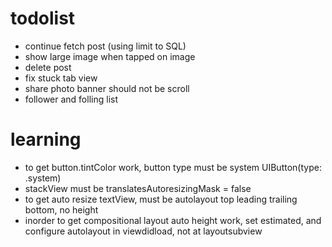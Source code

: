 #  todolist

- continue fetch post (using limit to SQL)
- show large image when tapped on image
- delete post
- fix stuck tab view
- share photo banner should not be scroll
- follower and folling list



#  learning
- to get button.tintColor work, button type must be system UIButton(type: .system)
- stackView must be translatesAutoresizingMask = false
- to get auto resize textView, must be autolayout top leading trailing bottom, no height
- inorder to get compositional layout auto height work, set estimated, and configure autolayout in viewdidload, not at layoutsubview
